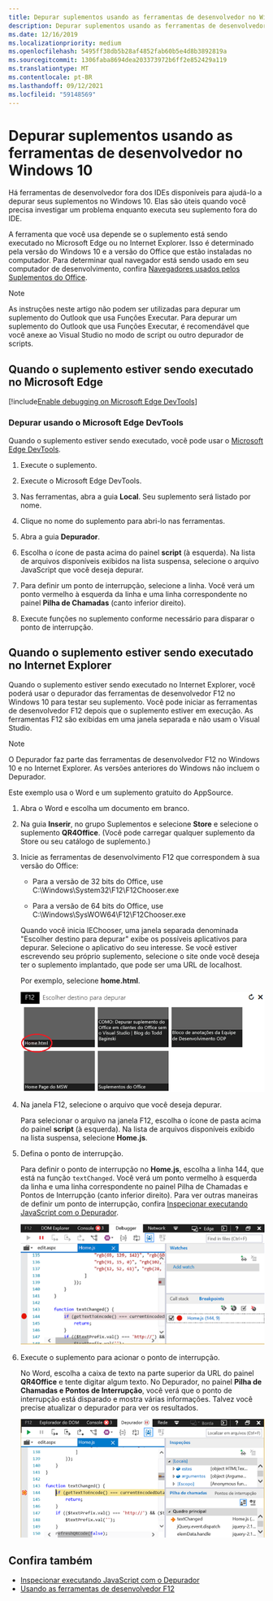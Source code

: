 ```yaml
---
title: Depurar suplementos usando as ferramentas de desenvolvedor no Windows 10
description: Depurar suplementos usando as ferramentas de desenvolvedor do Microsoft Edge no Windows 10
ms.date: 12/16/2019
ms.localizationpriority: medium
ms.openlocfilehash: 5495ff38db5b28af4852fab60b5e4d8b3892819a
ms.sourcegitcommit: 1306faba8694dea203373972b6ff2e852429a119
ms.translationtype: MT
ms.contentlocale: pt-BR
ms.lasthandoff: 09/12/2021
ms.locfileid: "59148569"
---
```

# <a name="debug-add-ins-using-developer-tools-on-windows-10"></a>Depurar suplementos usando as ferramentas de desenvolvedor no Windows 10

Há ferramentas de desenvolvedor fora dos IDEs disponíveis para ajudá-lo a depurar seus suplementos no Windows 10. Elas são úteis quando você precisa investigar um problema enquanto executa seu suplemento fora do IDE.

A ferramenta que você usa depende se o suplemento está sendo executado no Microsoft Edge ou no Internet Explorer. Isso é determinado pela versão do Windows 10 e a versão do Office que estão instaladas no computador. Para determinar qual navegador está sendo usado em seu computador de desenvolvimento, confira [Navegadores usados pelos Suplementos do Office](../concepts/browsers-used-by-office-web-add-ins.md).

> [!NOTE]
> As instruções neste artigo não podem ser utilizadas para depurar um suplemento do Outlook que usa Funções Executar. Para depurar um suplemento do Outlook que usa Funções Executar, é recomendável que você anexe ao Visual Studio no modo de script ou outro depurador de scripts.

## <a name="when-the-add-in-is-running-in-microsoft-edge"></a>Quando o suplemento estiver sendo executado no Microsoft Edge

[!include[Enable debugging on Microsoft Edge DevTools](../includes/enable-debugging-on-edge-devtools.md)]

### <a name="debug-using-microsoft-edge-devtools"></a>Depurar usando o Microsoft Edge DevTools

Quando o suplemento estiver sendo executado, você pode usar o [Microsoft Edge DevTools](https://www.microsoft.com/p/microsoft-edge-devtools-preview/9mzbfrmz0mnj?activetab=pivot%3Aoverviewtab).

1. Execute o suplemento.

2. Execute o Microsoft Edge DevTools.

3. Nas ferramentas, abra a guia **Local**. Seu suplemento será listado por nome.

4. Clique no nome do suplemento para abri-lo nas ferramentas.

5. Abra a guia **Depurador**. 

6. Escolha o ícone de pasta acima do painel **script** (à esquerda). Na lista de arquivos disponíveis exibidos na lista suspensa, selecione o arquivo JavaScript que você deseja depurar.

7. Para definir um ponto de interrupção, selecione a linha. Você verá um ponto vermelho à esquerda da linha e uma linha correspondente no painel **Pilha de Chamadas** (canto inferior direito).

8. Execute funções no suplemento conforme necessário para disparar o ponto de interrupção.

## <a name="when-the-add-in-is-running-in-internet-explorer"></a>Quando o suplemento estiver sendo executado no Internet Explorer

Quando o suplemento estiver sendo executado no Internet Explorer, você poderá usar o depurador das ferramentas de desenvolvedor F12 no Windows 10 para testar seu suplemento. Você pode iniciar as ferramentas de desenvolvedor F12 depois que o suplemento estiver em execução. As ferramentas F12 são exibidas em uma janela separada e não usam o Visual Studio.

> [!NOTE]
> O Depurador faz parte das ferramentas de desenvolvedor F12 no Windows 10 e no Internet Explorer. As versões anteriores do Windows não incluem o Depurador. 

Este exemplo usa o Word e um suplemento gratuito do AppSource.

1. Abra o Word e escolha um documento em branco. 
    
2. Na guia **Inserir**, no grupo Suplementos e selecione **Store** e selecione o suplemento **QR4Office**. (Você pode carregar qualquer suplemento da Store ou seu catálogo de suplemento.)
    
3. Inicie as ferramentas de desenvolvimento F12 que correspondem à sua versão do Office:
    
   - Para a versão de 32 bits do Office, use C:\Windows\System32\F12\F12Chooser.exe
    
   - Para a versão de 64 bits do Office, use C:\Windows\SysWOW64\F12\F12Chooser.exe
    
   Quando você inicia IEChooser, uma janela separada denominada "Escolher destino para depurar" exibe os possíveis aplicativos para depurar. Selecione o aplicativo do seu interesse. Se você estiver escrevendo seu próprio suplemento, selecione o site onde você deseja ter o suplemento implantado, que pode ser uma URL de localhost. 
    
   Por exemplo, selecione **home.html**. 
    
   ![Tela IEChooser, apontando para o complemento bolhas.](../images/choose-target-to-debug.png)

4. Na janela F12, selecione o arquivo que você deseja depurar.
    
   Para selecionar o arquivo na janela F12, escolha o ícone de pasta acima do painel **script** (à esquerda). Na lista de arquivos disponíveis exibido na lista suspensa, selecione **Home.js**.
    
5. Defina o ponto de interrupção.
    
   Para definir o ponto de interrupção no **Home.js**, escolha a linha 144, que está na função  `textChanged`. Você verá um ponto vermelho à esquerda da linha e uma linha correspondente no painel Pilha de Chamadas e Pontos de Interrupção (canto inferior direito). Para ver outras maneiras de definir um ponto de interrupção, confira [Inspecionar executando JavaScript com o Depurador](/previous-versions/windows/internet-explorer/ie-developer/samples/dn255007(v=vs.85)). 
    
   ![Depurador com ponto de interrupção home.js arquivo.](../images/debugger-home-js-02.png)

6. Execute o suplemento para acionar o ponto de interrupção.
    
   No Word, escolha a caixa de texto na parte superior da URL do painel **QR4Office** e tente digitar algum texto. No Depurador, no painel **Pilha de Chamadas e Pontos de Interrupção**, você verá que o ponto de interrupção está disparado e mostra várias informações. Talvez você precise atualizar o depurador para ver os resultados.
    
   ![Depurador com resultados do ponto de interrupção disparado.](../images/debugger-home-js-01.png)


## <a name="see-also"></a>Confira também

- [Inspecionar executando JavaScript com o Depurador](/previous-versions/windows/internet-explorer/ie-developer/samples/dn255007(v=vs.85))
- [Usando as ferramentas de desenvolvedor F12](/previous-versions/windows/internet-explorer/ie-developer/samples/bg182326(v=vs.85))
